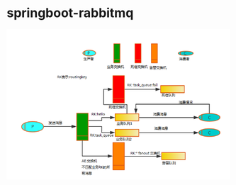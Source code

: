 # springboot-rabbitmq
![image](https://github.com/yuhuangbin/springboot-rabbitmq/blob/master/20160914121955203.jpg)
